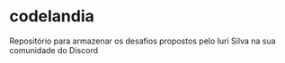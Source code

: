 # codelandia
Repositório para armazenar os desafios propostos pelo Iuri Silva na sua comunidade do Discord
